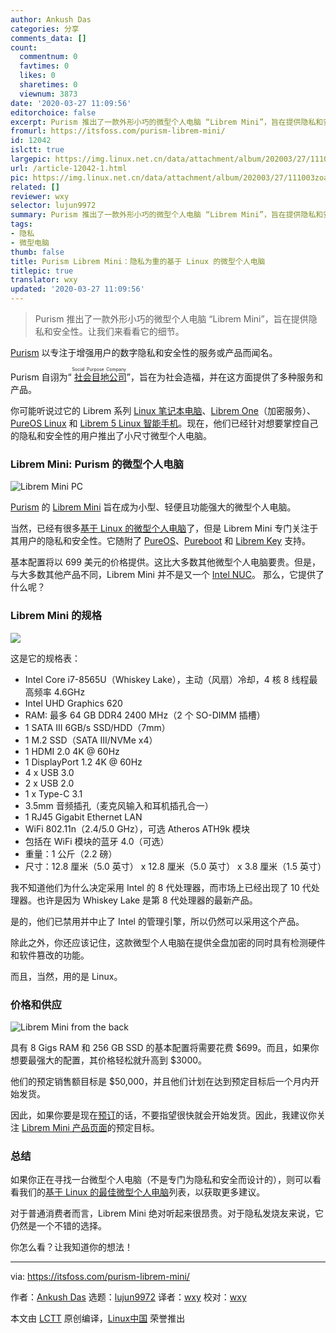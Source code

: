 ```yaml
---
author: Ankush Das
categories: 分享
comments_data: []
count:
  commentnum: 0
  favtimes: 0
  likes: 0
  sharetimes: 0
  viewnum: 3873
date: '2020-03-27 11:09:56'
editorchoice: false
excerpt: Purism 推出了一款外形小巧的微型个人电脑 “Librem Mini”，旨在提供隐私和安全性。让我们来看看它的细节。
fromurl: https://itsfoss.com/purism-librem-mini/
id: 12042
islctt: true
largepic: https://img.linux.net.cn/data/attachment/album/202003/27/111003zoashcc32xjkh3rc.png
url: /article-12042-1.html
pic: https://img.linux.net.cn/data/attachment/album/202003/27/111003zoashcc32xjkh3rc.png.thumb.jpg
related: []
reviewer: wxy
selector: lujun9972
summary: Purism 推出了一款外形小巧的微型个人电脑 “Librem Mini”，旨在提供隐私和安全性。让我们来看看它的细节。
tags:
- 隐私
- 微型电脑
thumb: false
title: Purism Librem Mini：隐私为重的基于 Linux 的微型个人电脑
titlepic: true
translator: wxy
updated: '2020-03-27 11:09:56'
---
```



> 
> Purism 推出了一款外形小巧的微型个人电脑 “Librem Mini”，旨在提供隐私和安全性。让我们来看看它的细节。
> 
> 
> 


[Purism](https://puri.sm/) 以专注于增强用户的数字隐私和安全性的服务或产品而闻名。


Purism 自诩为“<ruby> <a href="https://puri.sm/about/social-purpose/">  社会目地公司 </a> <rt>  Social Purpose Company </rt></ruby>”，旨在为社会造福，并在这方面提供了多种服务和产品。


你可能听说过它的 Librem 系列 [Linux 笔记本电脑](https://itsfoss.com/get-linux-laptops/)、[Librem One](https://itsfoss.com/librem-one/)（加密服务）、[PureOS Linux](https://itsfoss.com/pureos-convergence/) 和 [Librem 5 Linux 智能手机](https://itsfoss.com/librem-linux-phone/)。现在，他们已经针对想要掌控自己的隐私和安全性的用户推出了小尺寸微型个人电脑。


### Librem Mini: Purism 的微型个人电脑


![Librem Mini PC](/data/attachment/album/202003/27/111003zoashcc32xjkh3rc.png)


[Purism](https://puri.sm/) 的 [Librem Mini](https://puri.sm/products/librem-mini/) 旨在成为小型、轻便且功能强大的微型个人电脑。


当然，已经有很多[基于 Linux 的微型个人电脑](https://itsfoss.com/linux-based-mini-pc/)了，但是 Librem Mini 专门关注于其用户的隐私和安全性。它随附了 [PureOS](https://itsfoss.com/pureos-convergence/)、[Pureboot](https://docs.puri.sm/PureBoot.html) 和 [Librem Key](https://puri.sm/products/librem-key/) 支持。


基本配置将以 699 美元的价格提供。这比大多数其他微型个人电脑要贵。但是，与大多数其他产品不同，Librem Mini 并不是又一个 [Intel NUC](https://itsfoss.com/intel-nuc-essential-accessories/)。 那么，它提供了什么呢？


### Librem Mini 的规格


![](/data/attachment/album/202003/27/111009bmjdwpecctwpe0x1.png)


这是它的规格表：


* Intel Core i7-8565U（Whiskey Lake），主动（风扇）冷却，4 核 8 线程最高频率 4.6GHz
* Intel UHD Graphics 620
* RAM: 最多 64 GB DDR4 2400 MHz（2 个 SO-DIMM 插槽）
* 1 SATA III 6GB/s SSD/HDD（7mm）
* 1 M.2 SSD（SATA III/NVMe x4）
* 1 HDMI 2.0 4K @ 60Hz
* 1 DisplayPort 1.2 4K @ 60Hz
* 4 x USB 3.0
* 2 x USB 2.0
* 1 x Type-C 3.1
* 3.5mm 音频插孔（麦克风输入和耳机插孔合一）
* 1 RJ45 Gigabit Ethernet LAN
* WiFi 802.11n（2.4/5.0 GHz），可选 Atheros ATH9k 模块
* 包括在 WiFi 模块的蓝牙 4.0（可选）
* 重量：1 公斤（2.2 磅）
* 尺寸：12.8 厘米（5.0 英寸） x 12.8 厘米（5.0 英寸） x 3.8 厘米（1.5 英寸）


我不知道他们为什么决定采用 Intel 的 8 代处理器，而市场上已经出现了 10 代处理器。也许是因为 Whiskey Lake 是第 8 代处理器的最新产品。


是的，他们已禁用并中止了 Intel 的管理引擎，所以仍然可以采用这个产品。


除此之外，你还应该记住，这款微型个人电脑在提供全盘加密的同时具有检测硬件和软件篡改的功能。


而且，当然，用的是 Linux。


### 价格和供应


![Librem Mini from the back](/data/attachment/album/202003/27/111011yx4wx81oxrv8x44s.png)


具有 8 Gigs RAM 和 256 GB SSD 的基本配置将需要花费 $699。而且，如果你想要最强大的配置，其价格轻松就升高到 $3000。


他们的预定销售额目标是 $50,000，并且他们计划在达到预定目标后一个月内开始发货。


因此，如果你要是现在[预订](https://shop.puri.sm/shop/librem-mini/)的话，不要指望很快就会开始发货。因此，我建议你关注 [Librem Mini 产品页面](https://puri.sm/products/librem-mini/)的预定目标。


### 总结


如果你正在寻找一台微型个人电脑（不是专门为隐私和安全而设计的），则可以看看我们的[基于 Linux 的最佳微型个人电脑](https://itsfoss.com/linux-based-mini-pc/)列表，以获取更多建议。


对于普通消费者而言，Librem Mini 绝对听起来很昂贵。对于隐私发烧友来说，它仍然是一个不错的选择。


你怎么看？让我知道你的想法！




---


via: <https://itsfoss.com/purism-librem-mini/>


作者：[Ankush Das](https://itsfoss.com/author/ankush/) 选题：[lujun9972](https://github.com/lujun9972) 译者：[wxy](https://github.com/wxy) 校对：[wxy](https://github.com/wxy)


本文由 [LCTT](https://github.com/LCTT/TranslateProject) 原创编译，[Linux中国](https://linux.cn/) 荣誉推出